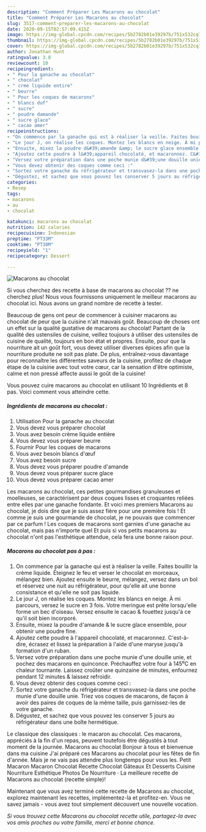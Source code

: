 ```yaml
---
description: "Comment Préparer Les Macarons au chocolat"
title: "Comment Préparer Les Macarons au chocolat"
slug: 3517-comment-preparer-les-macarons-au-chocolat
date: 2020-09-15T02:57:09.415Z
image: https://img-global.cpcdn.com/recipes/5b2782b01e39297b/751x532cq70/macarons-au-chocolat-photo-principale-de-la-recette.jpg
thumbnail: https://img-global.cpcdn.com/recipes/5b2782b01e39297b/751x532cq70/macarons-au-chocolat-photo-principale-de-la-recette.jpg
cover: https://img-global.cpcdn.com/recipes/5b2782b01e39297b/751x532cq70/macarons-au-chocolat-photo-principale-de-la-recette.jpg
author: Jonathan Hunt
ratingvalue: 3.8
reviewcount: 10
recipeingredient:
- " Pour la ganache au chocolat"
- " chocolat"
- " crme liquide entire"
- " beurre"
- " Pour les coques de macarons"
- " blancs duf"
- " sucre"
- " poudre damande"
- " sucre glace"
- " cacao amer"
recipeinstructions:
- "On commence par la ganache qui est à réaliser la veille. Faites bouillir la crème liquide. Éteignez le feu et verser le chocolat en morceaux, mélangez bien. Ajoutez ensuite le beurre, mélangez, versez dans un bol et réservez une nuit au réfrigérateur, pour qu&#39;elle ait une bonne consistance et qu&#39;elle ne soit pas liquide."
- "Le jour J, on réalise les coques. Montez les blancs en neige. À mi parcours, versez le sucre en 3 fois. Votre meringue est prête lorsqu&#39;elle forme un bec d&#39;oiseau. Versez ensuite le cacao &amp; fouettez jusqu&#39;à ce qu&#39;il soit bien incorporé."
- "Ensuite, mixez la poudre d&#39;amande &amp; le sucre glace ensemble, pour obtenir une poudre fine."
- "Ajoutez cette poudre à l&#39;appareil chocolaté, et macaronnez. C&#39;est-à-dire, écrasez et lissez la préparation à l&#39;aide d&#39;une maryse jusqu&#39;à formation d&#39;un ruban."
- "Versez votre préparation dans une poche munie d&#39;une douille unie, et pochez des macarons en quinconce. Préchauffez votre four à 145⁰C en chaleur tournante. Laissez croûter une quinzaine de minutes, enfournez pendant 12 minutes &amp; laissez refroidir."
- "Vous devez obtenir des coques comme ceci :"
- "Sortez votre ganache du réfrigérateur et transvasez-la dans une poche munie d&#39;une douille unie. Triez vos coques de macarons, de façon à avoir des paires de coques de la même taille, puis garnissez-les de votre ganache."
- "Dégustez, et sachez que vous pouvez les conserver 5 jours au réfrigérateur dans une boîte hermétique."
categories:
- Resep
tags:
- macarons
- au
- chocolat

katakunci: macarons au chocolat 
nutrition: 142 calories
recipecuisine: Indonesian
preptime: "PT33M"
cooktime: "PT30M"
recipeyield: "1"
recipecategory: Dessert

---
```



![Macarons au chocolat](https://img-global.cpcdn.com/recipes/5b2782b01e39297b/751x532cq70/macarons-au-chocolat-photo-principale-de-la-recette.jpg)

Si vous cherchez des recette à base de macarons au chocolat ?? ne cherchez plus! Nous vous fournissons uniquement le meilleur macarons au chocolat ici. Nous avons un grand nombre de recette à tester.

Beaucoup de gens ont peur de commencer à cuisiner macarons au chocolat de peur que la cuisine n'ait mauvais goût. Beaucoup de choses ont un effet sur la qualité gustative de macarons au chocolat! Partant de la qualité des ustensiles de cuisine, veillez toujours à utiliser des ustensiles de cuisine de qualité, toujours en bon état et propres. Ensuite, pour que la nourriture ait un goût fort, vous devez utiliser diverses épices afin que la nourriture produite ne soit pas plate. De plus, entraînez-vous davantage pour reconnaître les différentes saveurs de la cuisine, profitez de chaque étape de la cuisine avec tout votre cœur, car la sensation d'être optimiste, calme et non pressé affecte aussi le goût de la cuisine!

<!--inarticleads1-->

Vous pouvez cuire macarons au chocolat en utilisant 10 Ingrédients et 8 pas. Voici comment vous atteindre cette.

##### Ingrédients de macarons au chocolat :

1. Utilisation  Pour la ganache au chocolat
1. Vous devez vous préparer  chocolat
1. Vous avez besoin  crème liquide entière
1. Vous devez vous préparer  beurre
1. Fournir  Pour les coques de macarons
1. Vous avez besoin  blancs d&#39;œuf
1. Vous avez besoin  sucre
1. Vous devez vous préparer  poudre d&#39;amande
1. Vous devez vous préparer  sucre glace
1. Vous devez vous préparer  cacao amer


Les macarons au chocolat, ces petites gourmandises granuleuses et moelleuses, se caractérisent par deux coques lisses et croquantes reliées entre elles par une ganache fondante. Et voici mes premiers Macarons au chocolat, je dois dire que je suis assez fière pour une première fois ! Et comme je suis une gourmande de chocolat, je ne pouvais que commencer par ce parfum ! Les coques de macarons sont garnies d&#39;une ganache au chocolat, mais pas n&#39;importe quel Et puis si vos petits macarons au chocolat n&#39;ont pas l&#39;esthétique attendue, cela fera une bonne raison pour. 

<!--inarticleads2-->

##### Macarons au chocolat pas à pas :

1. On commence par la ganache qui est à réaliser la veille. Faites bouillir la crème liquide. Éteignez le feu et verser le chocolat en morceaux, mélangez bien. Ajoutez ensuite le beurre, mélangez, versez dans un bol et réservez une nuit au réfrigérateur, pour qu&#39;elle ait une bonne consistance et qu&#39;elle ne soit pas liquide.
1. Le jour J, on réalise les coques. Montez les blancs en neige. À mi parcours, versez le sucre en 3 fois. Votre meringue est prête lorsqu&#39;elle forme un bec d&#39;oiseau. Versez ensuite le cacao &amp; fouettez jusqu&#39;à ce qu&#39;il soit bien incorporé.
1. Ensuite, mixez la poudre d&#39;amande &amp; le sucre glace ensemble, pour obtenir une poudre fine.
1. Ajoutez cette poudre à l&#39;appareil chocolaté, et macaronnez. C&#39;est-à-dire, écrasez et lissez la préparation à l&#39;aide d&#39;une maryse jusqu&#39;à formation d&#39;un ruban.
1. Versez votre préparation dans une poche munie d&#39;une douille unie, et pochez des macarons en quinconce. Préchauffez votre four à 145⁰C en chaleur tournante. Laissez croûter une quinzaine de minutes, enfournez pendant 12 minutes &amp; laissez refroidir.
1. Vous devez obtenir des coques comme ceci :
1. Sortez votre ganache du réfrigérateur et transvasez-la dans une poche munie d&#39;une douille unie. Triez vos coques de macarons, de façon à avoir des paires de coques de la même taille, puis garnissez-les de votre ganache.
1. Dégustez, et sachez que vous pouvez les conserver 5 jours au réfrigérateur dans une boîte hermétique.


Le classique des classiques : le macaron au chocolat. Ces macarons, appréciés à la fin d&#39;un repas, peuvent toutefois être dégustés à tout moment de la journée. Macarons au chocolat Bonjour à tous et bienvenue dans ma cuisine J&#39;ai préparé ces Macarons au chocolat pour les fêtes de fin d&#39;année. Mais je ne vais pas attendre plus longtemps pour vous les. Petit Macaron Macaron Chocolat Recette Chocolat Gâteaux Et Desserts Cuisine Nourriture Esthétique Photos De Nourriture · La meilleure recette de Macarons au chocolat (recette simple)! 

<!--inarticleads1-->

<p>
Maintenant que vous avez terminé cette recette de Macarons au chocolat, explorez maintenant les recettes, implémentez-la et profitez-en. Vous ne savez jamais - vous avez tout simplement découvert une nouvelle vocation.
</p>

<p>
<i>Si vous trouvez cette Macarons au chocolat recette utile, partagez-la avec vos amis proches ou votre famille, merci et bonne chance.</i>
</p>
